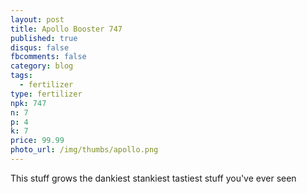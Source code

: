 ```yaml
---
layout: post
title: Apollo Booster 747
published: true
disqus: false
fbcomments: false
category: blog
tags:
  - fertilizer
type: fertilizer
npk: 747
n: 7
p: 4
k: 7
price: 99.99
photo_url: /img/thumbs/apollo.png
---
```



This stuff grows the dankiest stankiest tastiest stuff you've ever seen 
